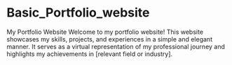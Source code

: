 # Basic_Portfolio_website


My Portfolio Website
Welcome to my portfolio website! This website showcases my skills, projects, and experiences in a simple and elegant manner. It serves as a virtual representation of my professional journey and highlights my achievements in [relevant field or industry].
